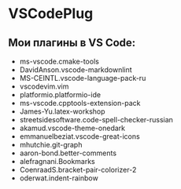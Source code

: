 # VSCodePlug

## Мои плагины в VS Code:
- ms-vscode.cmake-tools
- DavidAnson.vscode-markdownlint
- MS-CEINTL.vscode-language-pack-ru
- vscodevim.vim
- platformio.platformio-ide
- ms-vscode.cpptools-extension-pack
- James-Yu.latex-workshop
- streetsidesoftware.code-spell-checker-russian
- akamud.vscode-theme-onedark
- emmanuelbeziat.vscode-great-icons
- mhutchie.git-graph
- aaron-bond.better-comments
- alefragnani.Bookmarks
- CoenraadS.bracket-pair-colorizer-2
- oderwat.indent-rainbow
